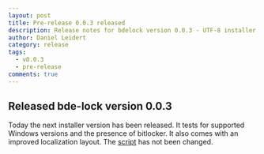 ```yaml
---
layout: post
title: Pre-release 0.0.3 released
description: Release notes for bdelock version 0.0.3 - UTF-8 installer with improved tests and localization
author: Daniel Leidert
category: release
tags:
  - v0.0.3
  - pre-release
comments: true
---
```


## Released bde-lock version 0.0.3

Today the next installer version has been released. It tests for supported Windows versions and the presence of bitlocker. It also comes with an improved localization layout. The [script](https://github.com/dleidert/bde-lock/blob/master/script/bdelock.vbs) has not been changed.
